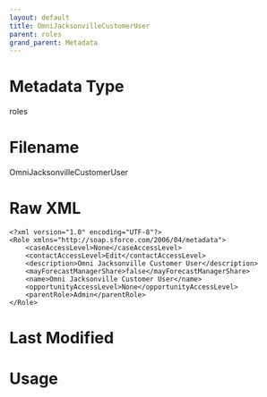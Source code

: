 ```yaml
---
layout: default
title: OmniJacksonvilleCustomerUser
parent: roles
grand_parent: Metadata
---
```

# Metadata Type
roles


# Filename 
OmniJacksonvilleCustomerUser


# Raw XML
```
<?xml version="1.0" encoding="UTF-8"?>
<Role xmlns="http://soap.sforce.com/2006/04/metadata">
    <caseAccessLevel>None</caseAccessLevel>
    <contactAccessLevel>Edit</contactAccessLevel>
    <description>Omni Jacksonville Customer User</description>
    <mayForecastManagerShare>false</mayForecastManagerShare>
    <name>Omni Jacksonville Customer User</name>
    <opportunityAccessLevel>None</opportunityAccessLevel>
    <parentRole>Admin</parentRole>
</Role>
```


# Last Modified


# Usage
